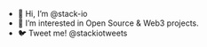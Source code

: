 - 👋 Hi, I’m @stack-io
- 👀 I’m interested in Open Source & Web3 projects.
- 🐦 Tweet me! @stackiotweets
